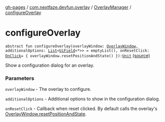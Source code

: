 [gh-pages](../../index.md) / [com.nextfaze.devfun.overlay](../index.md) / [OverlayManager](index.md) / [configureOverlay](./configure-overlay.md)

# configureOverlay

`abstract fun configureOverlay(overlayWindow: `[`OverlayWindow`](../-overlay-window/index.md)`, additionalOptions: `[`List`](https://kotlinlang.org/api/latest/jvm/stdlib/kotlin.collections/-list/index.html)`<`[`UiField`](../../com.nextfaze.devfun.invoke/-ui-field/index.md)`<*>> = emptyList(), onResetClick: `[`OnClick`](../../com.nextfaze.devfun.invoke/-on-click.md)` = { overlayWindow.resetPositionAndState() }): `[`Unit`](https://kotlinlang.org/api/latest/jvm/stdlib/kotlin/-unit/index.html) [(source)](https://github.com/NextFaze/dev-fun/tree/master/devfun/src/main/java/com/nextfaze/devfun/overlay/Overlays.kt#L111)

Show a configuration dialog for an overlay.

### Parameters

`overlayWindow` - The overlay to configure.

`additionalOptions` - Additional options to show in the configuration dialog.

`onResetClick` - Callback when reset clicked. By default calls the overlay's [OverlayWindow.resetPositionAndState](../-overlay-window/reset-position-and-state.md).